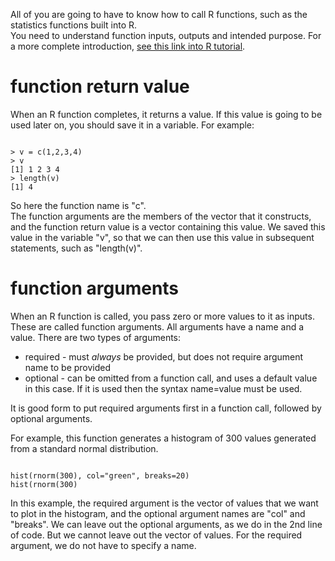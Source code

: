 All of you are going to have to know how to call R functions, such as the statistics functions built into R.   
You need to understand function inputs, outputs and intended purpose.  For a more complete introduction, [see this link into R tutorial](https://intro2r.com/using-functions-in-r.html).

# function return value

When an R function completes, it returns a value.   If this value is going to be used later on, you should save it in a variable.  For example:

```

> v = c(1,2,3,4)
> v
[1] 1 2 3 4
> length(v)
[1] 4

```
So here the function name is "c".   
The function arguments are the members of the vector that it constructs, 
and the function return value is a vector containing this value.  We saved this value in the variable "v", so that we can then use this value in subsequent statements, such as "length(v)".

# function arguments

When an R function is called, you pass zero or more values to it as inputs.   These are called function arguments.  All arguments have a name and a value.  There are two types of arguments:

* required - must *always* be provided, but does not require argument name to be provided
* optional - can be omitted from a function call, and uses a default value in this case.  If it is used then the syntax name=value must be used.

It is good form to put required arguments first in a function call, followed by optional arguments.   

For example, this function generates a histogram of 300 values generated from a standard normal distribution.

```

hist(rnorm(300), col="green", breaks=20)
hist(rnorm(300)

```
In this example, the required argument is the vector of values that we want to plot in the histogram, and the optional argument names are "col" and "breaks".   We can leave out the optional arguments, as we do in the 2nd line of code.  But we cannot leave out the vector of values.  For the required argument, we do not have to specify a name.
